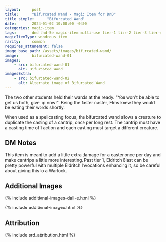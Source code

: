 ```yaml
---
layout:     post
title:      "Bifurcated Wand - Magic Item for DnD"
title_simple:      "Bifurcated Wand"
date:       2024-01-02 10:00:00 -0400
categories: magic-item
tags:       dnd dnd-5e magic-item multi-use tier-1 tier-2 tier-3 tier-4
magicItemType: wondrous item
rarity:     common
requires_attunement: false
image_base_path: /assets/images/bifurcated-wand/
image:      bifurcated-wand-01
images:
    - src: bifurcated-wand-01
      alt: Bifurcated Wand
imagesExtra:
    - src: bifurcated-wand-02
      alt: Alternate image of Bifurcated Wand
---
```


<p class="read-aloud">
    The two other students held their wands at the ready. "You won't be able to get us both, give up now!". Being the faster caster, Elms knew they would be eating their words shortly.
</p>

When used as a spellcasting focus, the bifurcated wand allows a creature to duplicate the casting of a cantrip, once per long rest. The cantrip must have a casting time of 1 action and each casting must target a different creature.


## DM Notes

This item is meant to add a little extra damage for a caster once per day and make cantrips a little more interesting. Past tier 1, Eldritch Blast can be pretty powerful with multiple Eldritch Invocations enhancing it, so be careful about giving this to a Warlock.


## Additional Images

{% include additional-images-dall-e.html %}

{% include additional-images.html %}


## Attribution

{% include srd_attribution.html %}
